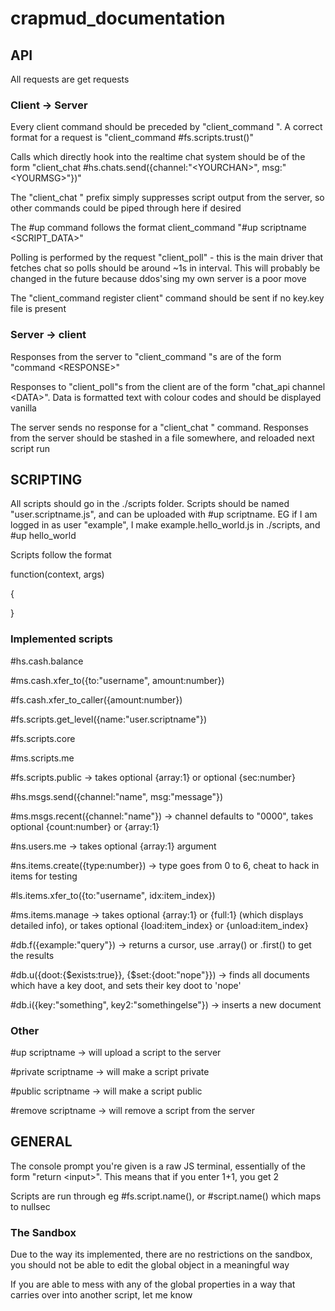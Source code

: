 # crapmud_documentation

## API

All requests are get requests

### Client -> Server

Every client command should be preceded by "client_command ". A correct format for a request is "client_command #fs.scripts.trust()"

Calls which directly hook into the realtime chat system should be of the form "client_chat #hs.chats.send({channel:"\<YOURCHAN\>", msg:"\<YOURMSG\>"})"

The "client_chat " prefix simply suppresses script output from the server, so other commands could be piped through here if desired

The #up command follows the format client_command "#up scriptname \<SCRIPT_DATA\>"

Polling is performed by the request "client_poll" - this is the main driver that fetches chat so polls should be around ~1s in interval. This will probably be changed in the future because ddos'sing my own server is a poor move

The "client_command register client" command should be sent if no key.key file is present

### Server -> client

Responses from the server to "client_command "s are of the form "command \<RESPONSE\>"

Responses to "client_poll"s from the client are of the form "chat_api channel \<DATA\>". Data is formatted text with colour codes and should be displayed vanilla

The server sends no response for a "client_chat " command. Responses from the server should be stashed in a file somewhere, and reloaded next script run

## SCRIPTING

All scripts should go in the ./scripts folder. Scripts should be named "user.scriptname.js", and can be uploaded with #up scriptname. EG if I am logged in as user "example", I make example.hello_world.js in ./scripts, and #up hello_world

Scripts follow the format

function(context, args)

{
	
	
	
}

### Implemented scripts

\#hs.cash.balance

\#ms.cash.xfer_to({to:"username", amount:number})

\#fs.cash.xfer_to_caller({amount:number})

\#fs.scripts.get_level({name:"user.scriptname"})

\#fs.scripts.core

\#ms.scripts.me

\#fs.scripts.public -> takes optional {array:1} or optional {sec:number}

\#hs.msgs.send({channel:"name", msg:"message"})

\#ms.msgs.recent({channel:"name"}) -> channel defaults to "0000", takes optional {count:number} or {array:1}

\#ns.users.me -> takes optional {array:1} argument

\#ns.items.create({type:number}) -> type goes from 0 to 6, cheat to hack in items for testing

\#ls.items.xfer_to({to:"username", idx:item_index})

\#ms.items.manage -> takes optional {array:1} or {full:1} (which displays detailed info), or takes optional {load:item_index} or {unload:item_index} 

\#db.f({example:"query"}) -> returns a cursor, use .array() or .first() to get the results

\#db.u({doot:{$exists:true}}, {$set:{doot:"nope"}}) -> finds all documents which have a key doot, and sets their key doot to 'nope'

\#db.i({key:"something", key2:"somethingelse"}) -> inserts a new document

### Other

#up scriptname -> will upload a script to the server

#private scriptname -> will make a script private

#public scriptname -> will make a script public

#remove scriptname -> will remove a script from the server

## GENERAL

The console prompt you're given is a raw JS terminal, essentially of the form "return \<input\>". This means that if you enter 1+1, you get 2

Scripts are run through eg #fs.script.name(), or #script.name() which maps to nullsec

### The Sandbox

Due to the way its implemented, there are no restrictions on the sandbox, you should not be able to edit the global object in a meaningful way

If you are able to mess with any of the global properties in a way that carries over into another script, let me know